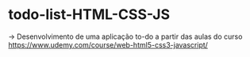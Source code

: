 # todo-list-HTML-CSS-JS

-> Desenvolvimento de uma aplicação to-do a partir das aulas do curso https://www.udemy.com/course/web-html5-css3-javascript/
